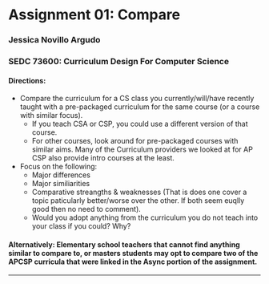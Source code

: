 # Assignment 01: Compare

### Jessica Novillo Argudo

### SEDC 73600: Curriculum Design For Computer Science

#### Directions:
* Compare the curriculum for a CS class you currently/will/have recently taught with a pre-packaged curriculum for the same course (or a course with similar focus).
  * If you teach CSA or CSP, you could use a different version of that course.
  * For other courses, look around for pre-packaged courses with similar aims. Many of the Curriculum providers we looked at for AP CSP also provide intro courses at the least.
* Focus on the following:
  * Major differences
  * Major similiarities
  * Comparative streangths & weaknesses (That is does one cover a topic paticularly better/worse over the other. If both seem euqlly good then no need to comment).
  * Would you adopt anything from the curriculum you do not teach into your class if you could? Why?

#### Alternatively: Elementary school teachers that cannot find anything similar to compare to, or masters students may opt to compare two of the APCSP curricula that were linked in the Async portion of the assignment.
---
